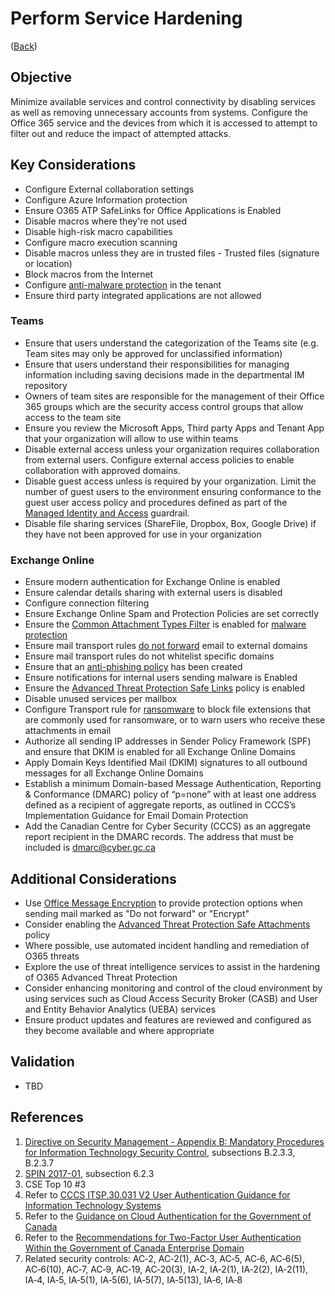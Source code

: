 # Perform Service Hardening

([Back](README.md#initial-guardrails))

## Objective

Minimize available services and control connectivity by disabling services as well as removing unnecessary accounts from systems. Configure the Office 365 service and the devices from which it is accessed to attempt to filter out and reduce the impact of attempted attacks.

## Key Considerations

* Configure External collaboration settings
* Configure Azure Information protection
* Ensure O365 ATP SafeLinks for Office Applications is Enabled
* Disable macros where they're not used
* Disable high-risk macro capabilities
* Configure macro execution scanning
* Disable macros unless they are in trusted files - Trusted files (signature or location)
* Block macros from the Internet
* Configure [anti-malware protection](https://docs.microsoft.com/en-us/microsoft-365/security/office-365-security/anti-malware-protection?view=o365-worldwide) in the tenant
* Ensure third party integrated applications are not allowed

### Teams

* Ensure that users understand the categorization of the Teams site (e.g. Team sites may only be approved for unclassified information)
* Ensure that users understand their responsibilities for managing information including saving decisions made in the departmental IM repository
* Owners of team sites are responsible for the management of their Office 365 groups which are the security access control groups that allow access to the team site
* Ensure you review the Microsoft Apps, Third party Apps and Tenant App that your organization will allow to use within teams
* Disable external access unless your organization requires collaboration from external users. Configure external access policies to enable collaboration with approved domains.
* Disable guest access unless is required by your organization. Limit the number of guest users to the environment ensuring conformance to the guest user access policy and procedures defined as part of the [Managed Identity and Access](01_Manage-Identity-Access.md) guardrail.
* Disable file sharing services (ShareFile, Dropbox, Box,  Google Drive) if they have not been approved for use in your organization

### Exchange Online

* Ensure modern authentication for Exchange Online is enabled
* Ensure calendar details sharing with external users is disabled
* Configure connection filtering
* Ensure Exchange Online Spam and Protection Policies are set correctly
* Ensure the [Common Attachment Types Filter](https://docs.microsoft.com/en-us/exchange/security-and-compliance/mail-flow-rules/common-attachment-blocking-scenarios) is enabled for [malware protection](https://docs.microsoft.com/en-ca/microsoft-365/security/office-365-security/anti-malware-protection?view=o365-worldwide#anti-malware-policies)
* Ensure mail transport rules [do not forward](https://docs.microsoft.com/en-us/microsoft-365/admin/security-and-compliance/secure-your-business-data?view=o365-worldwide#forwarding) email to external domains
* Ensure mail transport rules do not whitelist specific domains
* Ensure that an [anti-phishing policy](https://docs.microsoft.com/en-us/microsoft-365/admin/security-and-compliance/secure-your-business-data?view=o365-worldwide#8-protect-your-email-from-phishing-attacks) has been created
* Ensure notifications for internal users sending malware is Enabled
* Ensure the [Advanced Threat Protection Safe Links](https://docs.microsoft.com/en-us/microsoft-365/admin/security-and-compliance/secure-your-business-data?view=o365-worldwide#10-protect-against-phishing-attacks-with-atp-safe-links) policy is enabled
* Disable unused services per mailbox
* Configure Transport rule for [ransomware](https://docs.microsoft.com/en-us/microsoft-365/admin/security-and-compliance/secure-your-business-data?view=o365-worldwide#ransomware) to block file extensions that are commonly used for ransomware, or to warn users who receive these attachments in email
* Authorize all sending IP addresses in Sender Policy Framework (SPF) and ensure that DKIM is enabled for all Exchange Online Domains
* Apply Domain Keys Identified Mail (DKIM) signatures to all outbound messages for all Exchange Online Domains
* Establish a minimum Domain-based Message Authentication, Reporting & Conformance (DMARC) policy of “p=none” with at least one address defined as a recipient of aggregate reports, as outlined in CCCS’s Implementation Guidance for Email Domain Protection
* Add the Canadian Centre for Cyber Security (CCCS) as an aggregate report recipient in the DMARC records. The address that must be included is dmarc@cyber.gc.ca

## Additional Considerations

* Use [Office Message Encryption](https://docs.microsoft.com/en-us/microsoft-365/admin/security-and-compliance/secure-your-business-data?view=o365-worldwide#7-use-office-message-encryption) to provide protection options when sending mail marked as "Do not forward" or "Encrypt"
* Consider enabling the [Advanced Threat Protection Safe Attachments](https://docs.microsoft.com/en-us/microsoft-365/admin/security-and-compliance/secure-your-business-data?view=o365-worldwide#9-protect-against-malicious-attachments-and-files-with-atp-safe-attachments) policy
* Where possible, use automated incident handling and remediation of O365 threats
* Explore the use of threat intelligence services to assist in the hardening of O365 Advanced Threat Protection
* Consider enhancing monitoring and control of the cloud environment by using services such as Cloud Access Security Broker (CASB) and User and Entity Behavior Analytics (UEBA) services
* Ensure product updates and features are reviewed and configured as they become available and where appropriate

## Validation

* TBD

## References

1. [Directive on Security Management - Appendix B: Mandatory Procedures for Information Technology Security Control](https://www.tbs-sct.gc.ca/pol/doc-eng.aspx?id=32611&section=procedure&p=B), subsections B.2.3.3, B.2.3.7
2. [SPIN 2017-01](https://www.canada.ca/en/treasury-board-secretariat/services/access-information-privacy/security-identity-management/direction-secure-use-commercial-cloud-services-spin.html), subsection 6.2.3
3. CSE Top 10 #3
4. Refer to [CCCS ITSP.30.031 V2 User Authentication Guidance for Information Technology Systems](https://cyber.gc.ca/en/guidance/user-authentication-guidance-information-technology-systems-itsp30031-v3)
5. Refer to the [Guidance on Cloud Authentication for the Government of Canada](https://intranet.canada.ca/wg-tg/cagc-angc-eng.asp)
6. Refer to the [Recommendations for Two-Factor User Authentication Within the Government of Canada Enterprise Domain](https://intranet.canada.ca/wg-tg/rtua-rafu-eng.asp)
7. Related security controls: AC‑2, AC‑2(1), AC‑3, AC‑5, AC‑6, AC‑6(5), AC‑6(10), AC‑7, AC‑9, AC‑19, AC‑20(3), IA‑2, IA‑2(1), IA‑2(2), IA‑2(11), IA‑4, IA‑5, IA‑5(1), IA‑5(6), IA‑5(7), IA‑5(13), IA‑6, IA‑8
